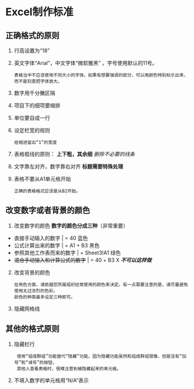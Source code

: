 # Excel制作标准

## 正确格式的原则

1. 行高设置为“18”
2. 英文字体“Arial”，中文字体“微软雅黑” ，字号使用默认的11号。
            
       表格当中不应该使用不同大小的字体。如果有想要强调的部分，可以用颜色特别标示出来，而不是刻意把字体放大。

3. 数字用千分撇区隔
4. 项目下的细项要缩排
5. 单位要自成一行
6. 设定栏宽的规则
  
       给缩进留出“1”的宽度
 
7. 表格框线的原则： **上下粗，其余细**   *删除不必要的线条*
8. 文字靠左对齐，数字靠右对齐  **标题需要特殊处理**
9. 表格不要从A1单元格开始
  
       正确的表格格式应该是从B2开始。
  
## 改变数字或者背景的颜色

1. 改变数字的颜色  **数字的颜色分成三种**（非常重要）
  - 直接手动输入的数字       |  = 40         蓝色
  - 公式计算出来的数字       |  = A1 + B3         黑色
  - 参照其他工作表而来的数字        |  = Sheet3!A1   绿色
  -  ~~混合手动输入和计算公式的数字~~     |  = 40 + B3   X   ***不可以这样做***

  
2. 改变背景的颜色
    
       在用色方面，请依据您所属组织经常使用的颜色来决定。有一点需要注意的是，请尽量避免使用太过浓烈的色彩。
       颜色的种类最多设定三种即可。

3. 隐藏网格线

## 其他的格式原则
1. 隐藏栏行
                 
        使用“组成群组”功能替代“隐藏”功能，因为隐藏功能虽然和组成群组很像，但是没有“加号”和“减号”的按钮，
        其他人查看表格时，很难注意到被隐藏起来的单元格。
    
2. 不填入数字的单元格用“N/A”表示
